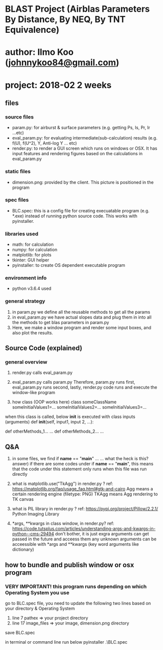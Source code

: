 # BLAST Project (Airblas Parameters By Distance, By NEQ, By TNT Equivalence)
# author: Ilmo Koo (johnnykoo84@gmail.com)
# project: 2018-02 2 weeks

## files

### source files
- param.py: for airburst & surface parameters (e.g. getting Ps, Is, Pr, Ir ...etc)
- eval_param.py: for evaluating intermediate(sub-calculation) results (e.g. f(U), f(U^2), Y, Anti-log Y ... etc)
- render.py: to render a GUI screen which runs on windows or OSX. It has input features and rendering figures based on the calculations in eval_param.py

### static files
- dimension.png: provided by the client. This picture is positioned in the program

### spec files
- BLC.spec: this is a config file for creating execuatable program (e.g. *.exe) instead of running python source code. This works with pyinstaller.

### libraries used
- math: for calculation
- numpy: for calculation
- matplotlib: for plots
- tkinter: GUI helper
- pyinstaller: to create OS dependent executable program

### environment info
- python v3.6.4 used

### general strategy
1. in param.py we define all the reusable methods to get all the params
2. in eval_param.py we have actual slopes data and plug them in into all the methods to get blas parameters in param.py
3. Here, we make a window program and render some input boxes, and also plot the results.


## Source Code (explained)

### general overview
1. render.py calls eval_param.py
2. eval_param.py calls param.py
Therefore, param.py runs first, eval_param.py runs second, lastly, render.py code runs and execute the window-like program

3. how class (OOP works here)
class someClassName
  someInitialValues1=...
  someInitialValues2=...
  someInitialValues3=...

  when this class is called, below __init__ is executed with class inputs (arguments)
  def __init__(self, input1, input 2, ...):

  def otherMethods_1...
  ...
  def otherMethods_2...
  ...


## Q&A
1. in some files, we find
if __name__ == "__main__"
  ...
  ...
what the heck is this?
answer) if there are some codes under if __name__ == "__main__", this means that the code under this statement only runs when this file was run directly

2. what is matplotlib.use("TkAgg") in render.py ?
ref: https://matplotlib.org/faq/usage_faq.html#gtk-and-cairo
Agg means a certain rendering engine (filetype: PNG)
TKAgg means Agg rendering to TK canvas

3. what is PIL library in render.py ?
ref: https://pypi.org/project/Pillow/2.2.1/
Python Imaging Library

4. *args, **kwargs in class window, in render.py?
ref: https://code.tutsplus.com/articles/understanding-args-and-kwargs-in-python--cms-29494
don't bother, it is just exgra arguments can get passed in the future and acceess them
any unknown arguments can be acceessible with *args and **kwargs (key word arguments like dictionary)

## how to bundle and publish window or osx program
### VERY IMPORTANT! this program runs depending on which Operating System you use

go to BLC.spec file, you need to update the following two lines based on your directory & Operating System
1. line 7 pathex => your project directory
2. line 17 image_files => your image, dimension.png directory


save BLC.spec

in terminal or command line run below
pyinstaller .\BLC.spec
